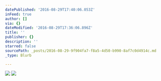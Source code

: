 ```yaml
---
datePublished: '2016-08-29T17:40:06.053Z'
inFeed: true
author: []
via: {}
dateModified: '2016-08-29T17:36:06.896Z'
title: ''
publisher: {}
description: ''
starred: false
sourcePath: _posts/2016-08-29-9f904fa7-f8a5-4d50-b990-8af7c0d4914c.md
_type: Blurb

---
```

![](https://the-grid-user-content.s3-us-west-2.amazonaws.com/8e67a3ab-bcbf-4021-9056-7a2caf2d9689.jpg)
![](https://the-grid-user-content.s3-us-west-2.amazonaws.com/9abda14d-66da-4a64-904e-b197e3a6899b.jpg)